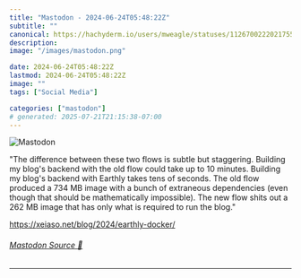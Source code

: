 ```yaml
---
title: "Mastodon - 2024-06-24T05:48:22Z"
subtitle: ""
canonical: https://hachyderm.io/users/mweagle/statuses/112670022202175525
description:
image: "/images/mastodon.png"

date: 2024-06-24T05:48:22Z
lastmod: 2024-06-24T05:48:22Z
image: ""
tags: ["Social Media"]

categories: ["mastodon"]
# generated: 2025-07-21T21:15:38-07:00
---
```

![Mastodon](/images/mastodon.png)

<p>&quot;The difference between these two flows is subtle but staggering. Building my blog&#39;s backend with the old flow could take up to 10 minutes. Building my blog&#39;s backend with Earthly takes tens of seconds. The old flow produced a 734 MB image with a bunch of extraneous dependencies (even though that should be mathematically impossible). The new flow shits out a 262 MB image that has only what is required to run the blog.&quot;</p><p><a href="https://xeiaso.net/blog/2024/earthly-docker/" target="_blank" rel="nofollow noopener noreferrer" translate="no"><span class="invisible">https://</span><span class="ellipsis">xeiaso.net/blog/2024/earthly-d</span><span class="invisible">ocker/</span></a></p>


###### [Mastodon Source 🐘](https://hachyderm.io/@mweagle/112670022202175525)

___
